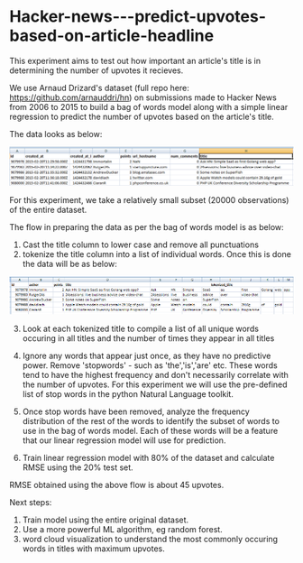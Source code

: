 # Hacker-news---predict-upvotes-based-on-article-headline
This experiment aims to test out how important an article's title is in determining the number of upvotes it recieves.

We use Arnaud Drizard's dataset (full repo here: https://github.com/arnauddri/hn) on submissions made to Hacker News from 2006 to 2015 to build a bag of words model along with a simple linear regression to predict the number of upvotes based on the article's title.

The data looks as below:

![Screenshot](HN_Stories_dataset.PNG)

For this experiment, we take a relatively small subset (20000 observations) of the entire dataset.

The flow in preparing the data as per the bag of words model is as below:
1) Cast the title column to lower case and remove all punctuations
2) tokenize the title column into a list of individual words. Once this is done the data will be as below:

![Screenshot2](hn_tokenized_data.PNG)

3) Look at each tokenized title to compile a list of all unique words occuring in all titles and the number of times they appear in all titles

4) Ignore any words that appear just once, as they have no predictive power. Remove 'stopwords' - such as 'the','is','are' etc. These words tend to have the highest frequency and don't necessarily correlate with the number of upvotes. For this experiment we will use the pre-defined list of stop words in the python Natural Language toolkit.

5) Once stop words have been removed, analyze the frequency distribution of the rest of the words to identify the subset of words to use in the bag of words model. Each of these words will be a feature that our linear regression model will use for prediction.

6) Train linear regression model with 80% of the dataset and calculate RMSE using the 20% test set.

RMSE obtained using the above flow is about 45 upvotes.

Next steps:
1) Train model using the entire original dataset.
2) Use a more powerful ML algorithm, eg random forest.
3) word cloud visualization to understand the most commonly occuring words in titles with maximum upvotes.
